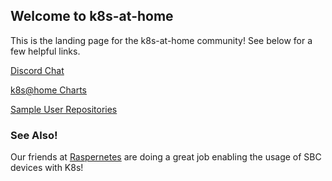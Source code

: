 ## Welcome to k8s-at-home

This is the landing page for the k8s-at-home community! See below for a few helpful links.

[Discord Chat](https://discord.gg/Yv2gzFy) 

[k8s@home Charts](https://github.com/k8s-at-home/charts)

[Sample User Repositories](https://github.com/k8s-at-home/awesome-home-kubernetes)

### See Also!

Our friends at [Raspernetes](https://raspbernetes.github.io/) are doing a great job enabling the usage of SBC devices with K8s!
